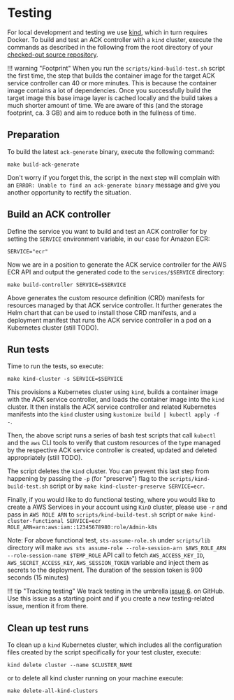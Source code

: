 # Testing

For local development and testing we use [kind](https://kind.sigs.k8s.io/), 
which in turn requires Docker. To build and test an ACK controller with a
`kind` cluster, execute the commands as described in the following from the
root directory of your [checked-out source repository](../setup/).

!!! warning "Footprint"
    When you run the `scripts/kind-build-test.sh` script the first time,
    the step that builds the container image for the target ACK service
    controller can 40 or more minutes. This is because the container image
    contains a lot of dependencies. Once you successfully build the target
    image this base image layer is cached locally and the build takes a much 
    shorter amount of time. We are aware of this (and the storage footprint,
    ca. 3 GB) and aim to reduce both in the fullness of time.

## Preparation

To build the latest `ack-generate` binary, execute the following command:

```
make build-ack-generate
```

Don't worry if you forget this, the script in the next step will complain with
an `ERROR: Unable to find an ack-generate binary` message and give you another
opportunity to rectify the situation.

## Build an ACK controller

Define the service you want to build and test an ACK controller for by setting
the `SERVICE` environment variable, in our case for Amazon ECR:

```
SERVICE="ecr"
```

Now we are in a position to generate the ACK service controller for the AWS ECR
API and output the generated code to the `services/$SERVICE` directory:

```
make build-controller SERVICE=$SERVICE
```

Above generates the custom resource definition (CRD) manifests for resources
managed by that ACK service controller. It further generates the Helm chart
that can be used to install those CRD manifests, and a deployment manifest 
that runs the ACK service controller in a pod on a Kubernetes cluster (still TODO).

## Run tests

Time to run the tests, so execute:

```
make kind-cluster -s SERVICE=$SERVICE
```

This provisions a Kubernetes cluster using `kind`, builds a container image with
the ACK service controller, and loads the container image into the `kind` cluster.
It then installs the ACK service controller and related Kubernetes manifests into
the `kind` cluster using `kustomize build | kubectl apply -f -`.

Then, the above script runs a series of bash test scripts that call `kubectl`
and the `aws` CLI tools to verify that custom resources of the type managed by
the respective ACK service controller is created, updated and deleted
appropriately (still TODO).

The script deletes the `kind` cluster. You can prevent this last
step from happening by passing the `-p` (for "preserve") flag to the
`scripts/kind-build-test.sh` script or by `make kind-cluster-preserve SERVICE=ecr`.

Finally, if you would like to do functional testing, where you would like to create a AWS Services 
in your account using `KinD` cluster, please use `-r` and pass in `AWS ROLE ARN` to `scripts/kind-build-test.sh` script or
`make kind-cluster-functional SERVICE=ecr ROLE_ARN=arn:aws:iam::12345678980:role/Admin-k8s`

Note: For above functional test, `sts-assume-role.sh` under `scripts/lib` directory will 
make `aws sts assume-role --role-session-arn $AWS_ROLE_ARN --role-session-name $TEMP_ROLE` API call to fetch `AWS_ACCESS_KEY_ID`, 
`AWS_SECRET_ACCESS_KEY`, `AWS_SESSION_TOKEN` variable and inject them as secrets to the deployment. The duration of the session token is 900 seconds (15 minutes)

!!! tip "Tracking testing"
    We track testing in the umbrella [issue 6](https://github.com/aws/aws-controllers-k8s/issues/6).
    on GitHub. Use this issue as a starting point and if you create a new
    testing-related issue, mention it from there.

## Clean up test runs

To clean up a `kind` Kubernetes cluster, which includes all the
configuration files created by the script specifically for your test cluster,
execute:

```
kind delete cluster --name $CLUSTER_NAME
```
or to delete all kind cluster running on your machine execute: 
```
make delete-all-kind-clusters
```